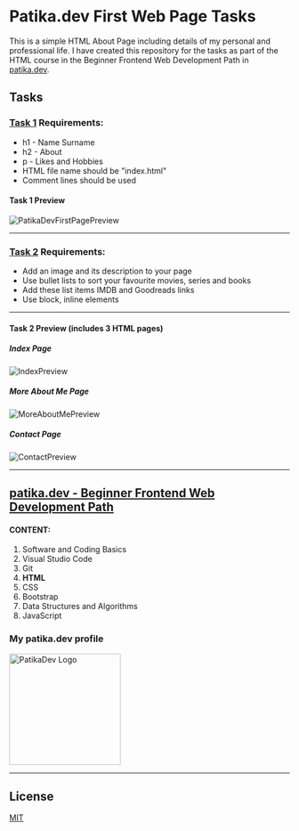 # Patika.dev First Web Page Tasks

This is a simple HTML About Page including details of my personal and professional life. I have created this repository for the tasks as part of the HTML course in the Beginner Frontend Web Development Path in [patika.dev](https://patika.dev/).

## Tasks

### [Task 1](https://app.patika.dev/courses/html/odev1) Requirements:
* h1 - Name Surname
* h2 - About
* p - Likes and Hobbies
* HTML file name should be "index.html"
* Comment lines should be used

#### Task 1 Preview

![PatikaDevFirstPagePreview](https://lh3.googleusercontent.com/F3Q1I0gXVJk4plxLQzNOvR44GkxZjtvTGhaBneGFOkRFwf99qVblYysoV77Uspiik0zfTo5q4ReCqG0XK1zDJjb_0Oo0ooCGZk7xrs686VU2gnjgPZl-F2iW9Bad7gwuKy9VhEhGiFQ=w2400)

---

### [Task 2](https://app.patika.dev/courses/html/odev2) Requirements:
* Add an image and its description to your page 
* Use bullet lists to sort your favourite movies, series and books
* Add these list items IMDB and Goodreads links
* Use block, inline elements

---

#### Task 2  Preview (includes 3 HTML pages)
##### Index Page
![IndexPreview](https://lh3.googleusercontent.com/BDYZXze2xofwe6i-3Mmm-D-h8BZSweuFbcUFVE09SqFBMoFrkxhriCvTQNFjtzn7bFJ9JCXswwo947ly1QFqtQvm3QLEgZDYX1CqSFlRN9Bc3xxvkBOzr8NYJcg6eW9X9EoqlPY7ydc=w2400)

##### More About Me Page
![MoreAboutMePreview](https://lh3.googleusercontent.com/BRpimZIg9DYdV65asT32t1gTuo_vSpeA87jl6JWelr4-3_-Pni8O4O7ZlX1Wfek7jOri1qRNhVtci0viRwI4RWb_S9cFBLN8JiXKF-za2kj2TVL25HK9ItBHEBJYvnSs3Dn0hn_7BFk=w2400)

##### Contact Page
![ContactPreview](https://lh3.googleusercontent.com/8Q0pQV2_QhkwAIqGM96-2fnm_fP6MCl-r4AeT68EL0jufRnynX4L-_-dnpYyCd_uVfYsWWfRKhLb9RkJp-P7Xt6Y-u9UNK1c5AkZf9F5-_zha8dQUydNyLxZbLJPLQRme8svnpnslEw=w2400)

---

## [patika.dev - Beginner Frontend Web Development Path](https://app.patika.dev/paths/baslangic-seviye-frontend-web-development-patikasi)

#### CONTENT:
1. Software and Coding Basics
2. Visual Studio Code
3. Git
4. **HTML**
5. CSS
6. Bootstrap
7. Data Structures and Algorithms
8. JavaScript

### My patika.dev profile

<a href="https://app.patika.dev/hulyamartli"><img src="https://lh3.googleusercontent.com/pw/AMWts8DDaslCyOx3O92hkQj2cbszknAS3WSaQVoch6Vhy6esCHip8gWN6lOIK-mtard_bBQDrgWVeOIsfoPT3V-bMFtq14Ju5tXG2KTDVhu0myNbQyJbkFSDcvdr_VnTXBFJ2Q22pUGHAnPX7o5cOdeV5ulQFQ=w293-h134-no?authuser=0" width="200" alt="PatikaDev Logo"></a>

---

## License

[MIT](https://choosealicense.com/licenses/mit/)
